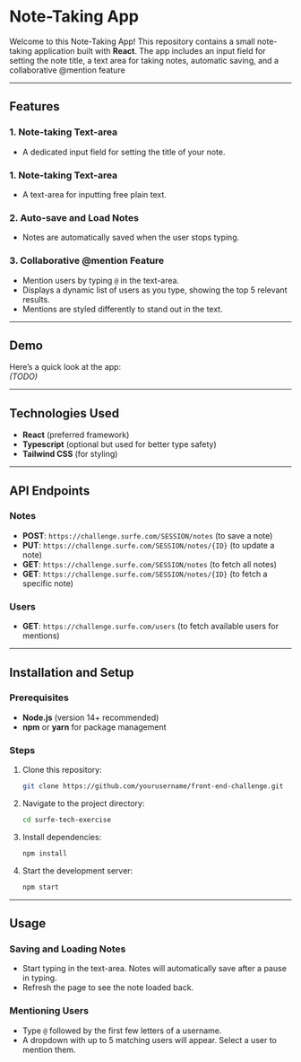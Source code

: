 # **Note-Taking App**

Welcome to this Note-Taking App! This repository contains a small note-taking application built with **React**. The app includes an input field for setting the note title, a text area for taking notes, automatic saving, and a collaborative @mention feature

---

## **Features**

### **1. Note-taking Text-area**

- A dedicated input field for setting the title of your note.

### **1. Note-taking Text-area**

- A text-area for inputting free plain text.

### **2. Auto-save and Load Notes**

- Notes are automatically saved when the user stops typing.

### **3. Collaborative @mention Feature**

- Mention users by typing `@` in the text-area.
- Displays a dynamic list of users as you type, showing the top 5 relevant results.
- Mentions are styled differently to stand out in the text.

---

## **Demo**

Here’s a quick look at the app:  
_(TODO)_

---

## **Technologies Used**

- **React** (preferred framework)
- **Typescript** (optional but used for better type safety)
- **Tailwind CSS** (for styling)

---

## **API Endpoints**

### **Notes**

- **POST**: `https://challenge.surfe.com/SESSION/notes` (to save a note)
- **PUT**: `https://challenge.surfe.com/SESSION/notes/{ID}` (to update a note)
- **GET**: `https://challenge.surfe.com/SESSION/notes` (to fetch all notes)
- **GET**: `https://challenge.surfe.com/SESSION/notes/{ID}` (to fetch a specific note)

### **Users**

- **GET**: `https://challenge.surfe.com/users` (to fetch available users for mentions)

---

## **Installation and Setup**

### **Prerequisites**

- **Node.js** (version 14+ recommended)
- **npm** or **yarn** for package management

### **Steps**

1. Clone this repository:

   ```bash
   git clone https://github.com/yourusername/front-end-challenge.git

   ```

2. Navigate to the project directory:

   ```bash
   cd surfe-tech-exercise

   ```

3. Install dependencies:

   ```bash
   npm install

   ```

4. Start the development server:
   ```bash
   npm start
   ```

---

## **Usage**

### **Saving and Loading Notes**

- Start typing in the text-area. Notes will automatically save after a pause in typing.
- Refresh the page to see the note loaded back.

### **Mentioning Users**

- Type `@` followed by the first few letters of a username.
- A dropdown with up to 5 matching users will appear. Select a user to mention them.
